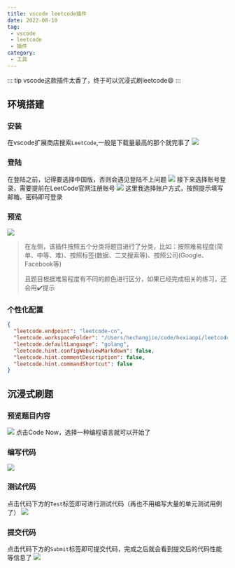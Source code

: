 ```yaml
---
title: vscode leetcode插件
date: 2022-08-10
tag:
 - vscode
 - leetcode
 - 插件
category:
 - 工具
---
```


::: tip
vscode这款插件太香了，终于可以沉浸式刷leetcode:smile:
:::

<!-- more -->

## 环境搭建

### 安装
在vscode扩展商店搜索`LeetCode`,一般是下载量最高的那个就完事了
![](./images/vscode-leetcode-1.png)

### 登陆
在登陆之前，记得要选择中国版，否则会遇见登陆不上问题
![](./images/vscode-leetcode-2.png)
接下来选择账号登录，需要提前在LeetCode官网注册账号
![](./images/vscode-leetcode-3.png)
这里我选择账户方式，按照提示填写邮箱、密码即可登录

### 预览
![](./images/vscode-leetcode-4.png)

>在左侧，该插件按照五个分类将题目进行了分类，比如：按照难易程度(简单、中等、难)、按照标签(数据、二叉搜索等)、按照公司(Google、Facebook等)
>
>且题目根据难易程度有不同的颜色进行区分，如果已经完成相关的练习，还会用:heavy_check_mark:提示

### 个性化配置
```json
{
  "leetcode.endpoint": "leetcode-cn",
  "leetcode.workspaceFolder": "/Users/hechangjie/code/hexiaopi/leetcode-go",
  "leetcode.defaultLanguage": "golang",
  "leetcode.hint.configWebviewMarkdown": false,
  "leetcode.hint.commentDescription": false,
  "leetcode.hint.commandShortcut": false
}
```

## 沉浸式刷题

### 预览题目内容
![](./images/vscode-leetcode-5.png)
点击Code Now，选择一种编程语言就可以开始了

### 编写代码
![](./images/vscode-leetcode-6.png)

### 测试代码
点击代码下方的`Test`标签即可进行测试代码（再也不用编写大量的单元测试用例了）
![](./images/vscode-leetcode-7.png)

### 提交代码
点击代码下方的`Submit`标签即可提交代码，完成之后就会看到提交后的代码性能等信息了
![](./images/vscode-leetcode-8.png)

